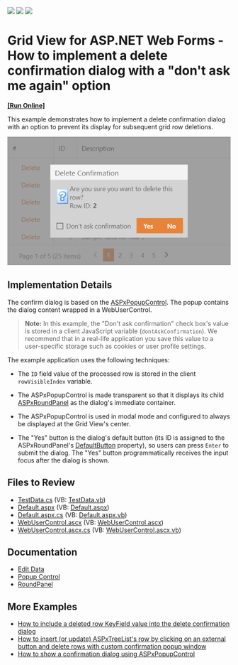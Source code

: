 <!-- default badges list -->
![](https://img.shields.io/endpoint?url=https://codecentral.devexpress.com/api/v1/VersionRange/128540794/22.1.4%2B)
[![](https://img.shields.io/badge/Open_in_DevExpress_Support_Center-FF7200?style=flat-square&logo=DevExpress&logoColor=white)](https://supportcenter.devexpress.com/ticket/details/E1120)
[![](https://img.shields.io/badge/📖_How_to_use_DevExpress_Examples-e9f6fc?style=flat-square)](https://docs.devexpress.com/GeneralInformation/403183)
<!-- default badges end -->
# Grid View for ASP.NET Web Forms - How to implement a delete confirmation dialog with a "don't ask me again" option
<!-- run online -->
**[[Run Online]](https://codecentral.devexpress.com/128540794/)**
<!-- run online end -->

This example demonstrates how to implement a delete confirmation dialog with an option to prevent its display for subsequent grid row deletions.

![Delete Confirmation Dialog](./delete-confirm-dialog.png)

## Implementation Details

The confirm dialog is based on the [ASPxPopupControl](https://docs.devexpress.com/AspNet/DevExpress.Web.ASPxPopupControl). The popup contains the dialog content wrapped in a WebUserControl.

> **Note:** In this example, the "Don't ask confirmation" check box's value is stored in a client JavaScript variable (`dontAskConfirmation`). We recommend that in a real-life application you save this value to a user-specific storage such as cookies or user profile settings.

The example application uses the following techniques:

- The `ID` field value of the processed row is stored in the client `rowVisibleIndex` variable.

- The ASPxPopupControl is made transparent so that it displays its child [ASPxRoundPanel](https://docs.devexpress.com/AspNet/DevExpress.Web.ASPxRoundPanel) as the dialog's immediate container.

- The ASPxPopupControl is used in modal mode and configured to always be displayed at the Grid View's center.

- The "Yes" button is the dialog's default button (its ID is assigned to the ASPxRoundPanel's [DefaultButton](https://docs.devexpress.com/AspNet/DevExpress.Web.ASPxPanelBase.DefaultButton) property), so users can press `Enter` to submit the dialog. The "Yes" button programmatically receives the input focus after the dialog is shown.

## Files to Review

- [TestData.cs](./CS/Solution/App_Code/TestData.cs) (VB: [TestData.vb](./VB/Solution/App_Code/TestData.vb))
- [Default.aspx](./CS/Solution/Default.aspx) (VB: [Default.aspx](./VB/Solution/Default.aspx))
- [Default.aspx.cs](./CS/Solution/Default.aspx.cs) (VB: [Default.aspx.vb](./VB/Solution/Default.aspx.vb))
- [WebUserControl.ascx](./CS/Solution/WebUserControl.ascx) (VB: [WebUserControl.ascx](./VB/Solution/WebUserControl.ascx))
- [WebUserControl.ascx.cs](./CS/Solution/WebUserControl.ascx.cs) (VB: [WebUserControl.ascx.vb](./VB/Solution/WebUserControl.ascx.vb))

## Documentation

- [Edit Data](https://docs.devexpress.com/AspNet/3712/components/grid-view/concepts/edit-data)
- [Popup Control](https://docs.devexpress.com/AspNet/3582/components/docking-and-popups/popup-control)
- [RoundPanel](https://docs.devexpress.com/AspNet/8292/components/multi-use-site-controls/roundpanel)

## More Examples

- [How to include a deleted row KeyField value into the delete confirmation dialog](https://supportcenter.devexpress.com/ticket/details/e131/how-to-include-a-deleted-row-keyfield-value-into-the-delete-confirmation-dialog)
- [How to insert (or update) ASPxTreeList's row by clicking on an external button and delete rows with custom confirmation popup window](https://supportcenter.devexpress.com/internal/ticket/details/E2938)
- [How to show a confirmation dialog using ASPxPopupControl](https://supportcenter.devexpress.com/internal/ticket/details/T103862)

